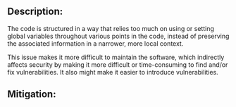 ## Description:

The code is structured in a way that relies too much on using or setting global variables throughout various points in the code, instead of preserving the associated information in a narrower, more local context.

This issue makes it more difficult to maintain the software, which indirectly affects security by making it more difficult or time-consuming to find and/or fix vulnerabilities. It also might make it easier to introduce vulnerabilities.

## Mitigation:
